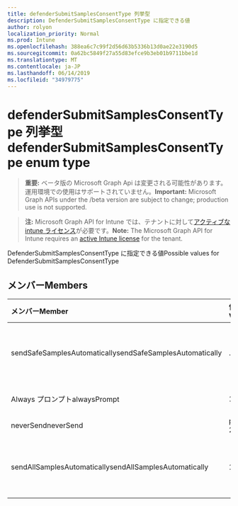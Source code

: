 ```yaml
---
title: defenderSubmitSamplesConsentType 列挙型
description: DefenderSubmitSamplesConsentType に指定できる値
author: rolyon
localization_priority: Normal
ms.prod: Intune
ms.openlocfilehash: 388ea6c7c99f2d56d63b5336b13d0ae22e3190d5
ms.sourcegitcommit: 0a62bc5849f27a55d83efce9b3eb01b9711bbe1d
ms.translationtype: MT
ms.contentlocale: ja-JP
ms.lasthandoff: 06/14/2019
ms.locfileid: "34979775"
---
```

# <a name="defendersubmitsamplesconsenttype-enum-type"></a><span data-ttu-id="301eb-103">defenderSubmitSamplesConsentType 列挙型</span><span class="sxs-lookup"><span data-stu-id="301eb-103">defenderSubmitSamplesConsentType enum type</span></span>

> <span data-ttu-id="301eb-104">**重要:** ベータ版の Microsoft Graph Api は変更される可能性があります。運用環境での使用はサポートされていません。</span><span class="sxs-lookup"><span data-stu-id="301eb-104">**Important:** Microsoft Graph APIs under the /beta version are subject to change; production use is not supported.</span></span>

> <span data-ttu-id="301eb-105">**注:** Microsoft Graph API for Intune では、テナントに対して[アクティブな intune ライセンス](https://go.microsoft.com/fwlink/?linkid=839381)が必要です。</span><span class="sxs-lookup"><span data-stu-id="301eb-105">**Note:** The Microsoft Graph API for Intune requires an [active Intune license](https://go.microsoft.com/fwlink/?linkid=839381) for the tenant.</span></span>

<span data-ttu-id="301eb-106">DefenderSubmitSamplesConsentType に指定できる値</span><span class="sxs-lookup"><span data-stu-id="301eb-106">Possible values for DefenderSubmitSamplesConsentType</span></span>

## <a name="members"></a><span data-ttu-id="301eb-107">メンバー</span><span class="sxs-lookup"><span data-stu-id="301eb-107">Members</span></span>
|<span data-ttu-id="301eb-108">メンバー</span><span class="sxs-lookup"><span data-stu-id="301eb-108">Member</span></span>|<span data-ttu-id="301eb-109">値</span><span class="sxs-lookup"><span data-stu-id="301eb-109">Value</span></span>|<span data-ttu-id="301eb-110">説明</span><span class="sxs-lookup"><span data-stu-id="301eb-110">Description</span></span>|
|:---|:---|:---|
|<span data-ttu-id="301eb-111">sendSafeSamplesAutomatically</span><span class="sxs-lookup"><span data-stu-id="301eb-111">sendSafeSamplesAutomatically</span></span>|<span data-ttu-id="301eb-112">.0</span><span class="sxs-lookup"><span data-stu-id="301eb-112">0</span></span>|<span data-ttu-id="301eb-113">安全なサンプルを自動的に送信する</span><span class="sxs-lookup"><span data-stu-id="301eb-113">Send safe samples automatically</span></span>|
|<span data-ttu-id="301eb-114">Always プロンプト</span><span class="sxs-lookup"><span data-stu-id="301eb-114">alwaysPrompt</span></span>|<span data-ttu-id="301eb-115">1-d</span><span class="sxs-lookup"><span data-stu-id="301eb-115">1</span></span>|<span data-ttu-id="301eb-116">常に確認する</span><span class="sxs-lookup"><span data-stu-id="301eb-116">Always prompt</span></span>|
|<span data-ttu-id="301eb-117">neverSend</span><span class="sxs-lookup"><span data-stu-id="301eb-117">neverSend</span></span>|<span data-ttu-id="301eb-118">pbm-2</span><span class="sxs-lookup"><span data-stu-id="301eb-118">2</span></span>|<span data-ttu-id="301eb-119">送信しない</span><span class="sxs-lookup"><span data-stu-id="301eb-119">Never send</span></span>|
|<span data-ttu-id="301eb-120">sendAllSamplesAutomatically</span><span class="sxs-lookup"><span data-stu-id="301eb-120">sendAllSamplesAutomatically</span></span>|<span data-ttu-id="301eb-121">1/3</span><span class="sxs-lookup"><span data-stu-id="301eb-121">3</span></span>|<span data-ttu-id="301eb-122">すべてのサンプルを自動的に送信する</span><span class="sxs-lookup"><span data-stu-id="301eb-122">Send all samples automatically</span></span>|





